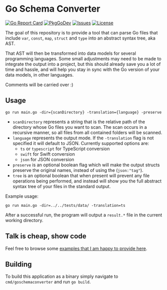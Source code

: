 # Go Schema Converter

[![Go Report Card](https://goreportcard.com/badge/github.com/averageflow/goschemaconverter)](https://goreportcard.com/report/github.com/averageflow/goschemaconverter)
[![PkgGoDev](https://pkg.go.dev/badge/mod/github.com/averageflow/goschemaconverter)](https://pkg.go.dev/github.com/averageflow/goschemaconverter)
[![Issues](https://img.shields.io/github/issues/averageflow/goschemaconverter)](#)
[![License](https://img.shields.io/github/license/averageflow/goschemaconverter.svg)](https://github.com/averageflow/goschemaconverter/blob/master/LICENSE.md)

The goal of this repository is to provide a tool that can parse Go files that include `var`, `const`, `map`, `struct` and `type` into an abstract syntax tree, aka AST.

That AST will then be transformed into data models for several programming languages. Some small adjustments may need to be made to integrate the output into a project, but this should already save you a lot of time and hassle, and will help you stay in sync with the Go version of your data models, in other languages.

Comments will be carried over :)


## Usage

```
go run main.go -dir={scanDirectory} -translation={language} -preserve
```

- `scanDirectory` represents a string that is the relative path of the directory whose Go files you want to scan. The scan occurs in a recursive manner, so all files from all contained folders will be scanned.
- `language` represents the output mode. If the `-translation` flag is not specified it will default to JSON. Currently supported options are:
    - `ts` or `typescript` for TypeScript conversion
    - `swift` for Swift conversion
    - `json` for JSON conversion
- `preserve` is an optional boolean flag which will make the output structs preserve the original names, instead of using the (`json:"tag"`).
- `tree` is an optional boolean that when present will prevent any file operations being performed, and instead will show you the full abstract syntax tree of your files in the standard output.

Example usage:

```
go run main.go -dir=../../tests/data/ -translation=ts
```

After a successful run, the program will output a `result.*` file in the current working directory.

## Talk is cheap, show code

Feel free to browse some [examples that I am happy to provide here](examples/Conversions.md).

## Building

To build this application as a binary simply navigate to `cmd/goschemaconverter` and run `go build`.